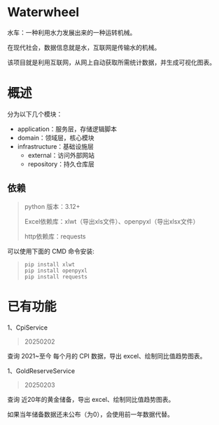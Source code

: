 # Waterwheel

水车：一种利用水力发展出来的一种运转机械。

在现代社会，数据信息就是水，互联网是传输水的机械。

该项目就是利用互联网，从网上自动获取所需统计数据，并生成可视化图表。

# 概述

分为以下几个模块：

- application：服务层，存储逻辑脚本
- domain：领域层，核心模块
- infrastructure：基础设施层
    - external：访问外部网站
    - repository：持久仓库层

## 依赖

> python 版本：3.12+
>
> Excel依赖库：xlwt（导出xls文件）、openpyxl（导出xlsx文件）
> 
> http依赖库：requests

可以使用下面的 CMD 命令安装:

> ```shell
> pip install xlwt
> pip install openpyxl
> pip install requests
> ```

# 已有功能

1、CpiService
> 20250202

查询 2021~至今 每个月的 CPI 数据，导出 excel、绘制同比值趋势图表。

1、GoldReserveService
> 20250203

查询 近20年的黄金储备，导出 excel、绘制同比值趋势图表。

如果当年储备数据还未公布（为0），会使用前一年数据代替。
